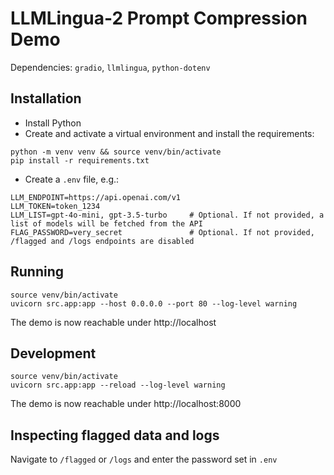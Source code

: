 # LLMLingua-2 Prompt Compression Demo
Dependencies: `gradio`, `llmlingua`, `python-dotenv`

## Installation
- Install Python
- Create and activate a virtual environment and install the requirements:
```
python -m venv venv && source venv/bin/activate
pip install -r requirements.txt
```
- Create a `.env` file, e.g.:
```
LLM_ENDPOINT=https://api.openai.com/v1
LLM_TOKEN=token_1234
LLM_LIST=gpt-4o-mini, gpt-3.5-turbo     # Optional. If not provided, a list of models will be fetched from the API
FLAG_PASSWORD=very_secret               # Optional. If not provided, /flagged and /logs endpoints are disabled
```

## Running
```
source venv/bin/activate
uvicorn src.app:app --host 0.0.0.0 --port 80 --log-level warning
```
The demo is now reachable under http://localhost

## Development
```
source venv/bin/activate
uvicorn src.app:app --reload --log-level warning
```
The demo is now reachable under http://localhost:8000

## Inspecting flagged data and logs
Navigate to `/flagged` or `/logs` and enter the password set in `.env`